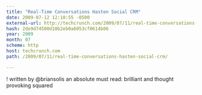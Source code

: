 ```yaml
---
title: "Real-Time Conversations Hasten Social CRM"
date: 2009-07-12 12:10:55 -0500
external-url: http://techcrunch.com/2009/07/11/real-time-conversations-hasten-social-crm/
hash: 2de9d74500d10b2eb0a6053cf0614b06
year: 2009
month: 07
scheme: http
host: techcrunch.com
path: /2009/07/11/real-time-conversations-hasten-social-crm/

---
```


! written by @briansolis an absolute must read: brilliant and thought provoking squared
